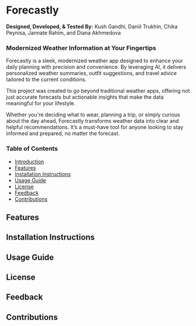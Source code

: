 # Forecastly

**Designed, Developed, & Tested By:**
Kush Gandhi, Daniil Trukhin, Chika Peynisa, Jannate Rahim, and Diana Akhmedova

### Modernized Weather Information at Your Fingertips
Forecastly is a sleek, modernized weather app designed to enhance your daily planning with precision and convenience. By leveraging AI, it delivers personalized weather summaries, outfit suggestions, and travel advice tailored to the current conditions.

This project was created to go beyond traditional weather apps, offering not just accurate forecasts but actionable insights that make the data meaningful for your lifestyle.

Whether you're deciding what to wear, planning a trip, or simply curious about the day ahead, Forecastly transforms weather data into clear and helpful recommendations. It’s a must-have tool for anyone looking to stay informed and prepared, no matter the forecast.

### Table of Contents
* [Introduction](#forecastly)
* [Features](#features)
* [Installation Instructions](#installation-instructions)
* [Usage Guide](#usage-guide)
* [License](#license)
* [Feedback](#feedback)
* [Contributions](#contributions)

## Features
## Installation Instructions
## Usage Guide
## License
## Feedback
## Contributions


